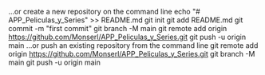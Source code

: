 …or create a new repository on the command line
echo "# APP_Peliculas_y_Series" >> README.md
git init
git add README.md
git commit -m "first commit"
git branch -M main
git remote add origin https://github.com/Monserl/APP_Peliculas_y_Series.git
git push -u origin main
…or push an existing repository from the command line
git remote add origin https://github.com/Monserl/APP_Peliculas_y_Series.git
git branch -M main
git push -u origin main